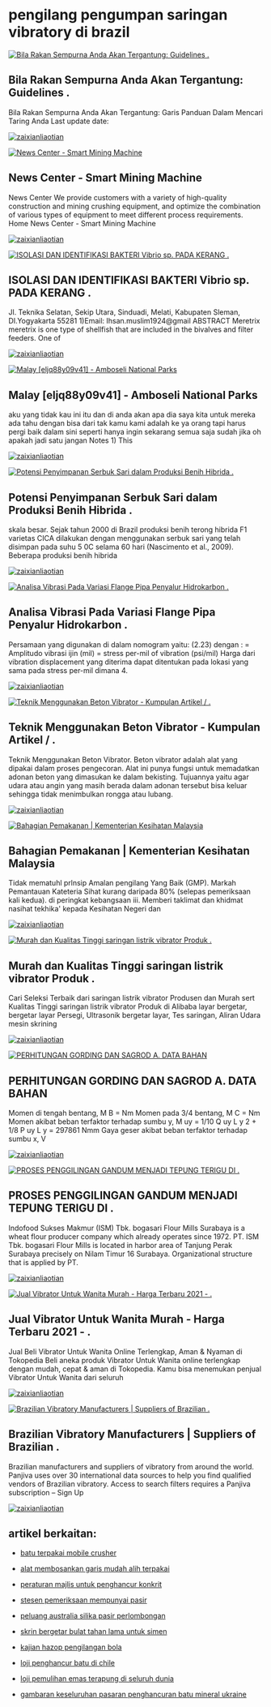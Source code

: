 # pengilang pengumpan saringan vibratory di brazil
<a href="https://mnn.zoosnet.net/LR/Chatpre.aspx?id=MNN94995150&p=https://topgrinding.com/" target="_blank">![Bila Rakan Sempurna Anda Akan Tergantung: Guidelines .](https://github.com/technlg/images/blob/main/9.jpg)</a>
## Bila Rakan Sempurna Anda Akan Tergantung: Guidelines .
Bila Rakan Sempurna Anda Akan Tergantung: Garis Panduan Dalam Mencari Taring Anda Last update date: 
<a href="https://mnn.zoosnet.net/LR/Chatpre.aspx?id=MNN94995150&p=https://topgrinding.com/" target="_blank"><img src="https://github.com/technlg/images/raw/main/chat11.jpg" alt="zaixianliaotian"/></a><a href="//whatsapp.shibangsoft.com/WhatsApp.php" ><img src="https://github.com/technlg/images/raw/main/chat11.png" alt=""></a>
<a href="https://mnn.zoosnet.net/LR/Chatpre.aspx?id=MNN94995150&p=https://topgrinding.com/" target="_blank">![News Center - Smart Mining Machine](https://github.com/technlg/images/blob/main/26.jpg)</a>
## News Center - Smart Mining Machine
News Center We provide customers with a variety of high-quality construction and mining crushing equipment, and optimize the combination of various types of equipment to meet different process requirements. Home News Center - Smart Mining Machine
<a href="https://mnn.zoosnet.net/LR/Chatpre.aspx?id=MNN94995150&p=https://topgrinding.com/" target="_blank"><img src="https://github.com/technlg/images/raw/main/chat11.jpg" alt="zaixianliaotian"/></a><a href="//whatsapp.shibangsoft.com/WhatsApp.php" ><img src="https://github.com/technlg/images/raw/main/chat11.png" alt=""></a>
<a href="https://mnn.zoosnet.net/LR/Chatpre.aspx?id=MNN94995150&p=https://topgrinding.com/" target="_blank">![ISOLASI DAN IDENTIFIKASI BAKTERI Vibrio sp. PADA KERANG .](https://github.com/technlg/images/blob/main/12.jpg)</a>
## ISOLASI DAN IDENTIFIKASI BAKTERI Vibrio sp. PADA KERANG .
Jl. Teknika Selatan, Sekip Utara, Sinduadi, Melati, Kabupaten Sleman, DI.Yogyakarta 55281 1)Email: Ihsan.muslim1924@gmail ABSTRACT Meretrix meretrix is one type of shellfish that are included in the bivalves and filter feeders. One of
<a href="https://mnn.zoosnet.net/LR/Chatpre.aspx?id=MNN94995150&p=https://topgrinding.com/" target="_blank"><img src="https://github.com/technlg/images/raw/main/chat11.jpg" alt="zaixianliaotian"/></a><a href="//whatsapp.shibangsoft.com/WhatsApp.php" ><img src="https://github.com/technlg/images/raw/main/chat11.png" alt=""></a>
<a href="https://mnn.zoosnet.net/LR/Chatpre.aspx?id=MNN94995150&p=https://topgrinding.com/" target="_blank">![Malay [eljq88y09v41] - Amboseli National Parks](https://github.com/technlg/images/blob/main/44.jpg)</a>
## Malay [eljq88y09v41] - Amboseli National Parks
aku yang tidak kau ini itu dan di anda akan apa dia saya kita untuk mereka ada tahu dengan bisa dari tak kamu kami adalah ke ya orang tapi harus pergi baik dalam sini seperti hanya ingin sekarang semua saja sudah jika oh apakah jadi satu jangan Notes 1) This 
<a href="https://mnn.zoosnet.net/LR/Chatpre.aspx?id=MNN94995150&p=https://topgrinding.com/" target="_blank"><img src="https://github.com/technlg/images/raw/main/chat11.jpg" alt="zaixianliaotian"/></a><a href="//whatsapp.shibangsoft.com/WhatsApp.php" ><img src="https://github.com/technlg/images/raw/main/chat11.png" alt=""></a>
<a href="https://mnn.zoosnet.net/LR/Chatpre.aspx?id=MNN94995150&p=https://topgrinding.com/" target="_blank">![Potensi Penyimpanan Serbuk Sari dalam Produksi Benih Hibrida .](https://github.com/technlg/images/blob/main/51.jpg)</a>
## Potensi Penyimpanan Serbuk Sari dalam Produksi Benih Hibrida .
skala besar. Sejak tahun 2000 di Brazil produksi benih terong hibrida F1 varietas CICA dilakukan dengan menggunakan serbuk sari yang telah disimpan pada suhu 5 0C selama 60 hari (Nascimento et al., 2009). Beberapa produksi benih hibrida
<a href="https://mnn.zoosnet.net/LR/Chatpre.aspx?id=MNN94995150&p=https://topgrinding.com/" target="_blank"><img src="https://github.com/technlg/images/raw/main/chat11.jpg" alt="zaixianliaotian"/></a><a href="//whatsapp.shibangsoft.com/WhatsApp.php" ><img src="https://github.com/technlg/images/raw/main/chat11.png" alt=""></a>
<a href="https://mnn.zoosnet.net/LR/Chatpre.aspx?id=MNN94995150&p=https://topgrinding.com/" target="_blank">![Analisa Vibrasi Pada Variasi Flange Pipa Penyalur Hidrokarbon .](https://github.com/technlg/images/blob/main/66.jpg)</a>
## Analisa Vibrasi Pada Variasi Flange Pipa Penyalur Hidrokarbon .
Persamaan yang digunakan di dalam nomogram yaitu: (2.23) dengan : = Amplitudo vibrasi ijin (mil) = stress per-mil of vibration (psi/mil) Harga dari vibration displacement yang diterima dapat ditentukan pada lokasi yang sama pada stress per-mil dimana 4.
<a href="https://mnn.zoosnet.net/LR/Chatpre.aspx?id=MNN94995150&p=https://topgrinding.com/" target="_blank"><img src="https://github.com/technlg/images/raw/main/chat11.jpg" alt="zaixianliaotian"/></a><a href="//whatsapp.shibangsoft.com/WhatsApp.php" ><img src="https://github.com/technlg/images/raw/main/chat11.png" alt=""></a>
<a href="https://mnn.zoosnet.net/LR/Chatpre.aspx?id=MNN94995150&p=https://topgrinding.com/" target="_blank">![Teknik Menggunakan Beton Vibrator - Kumpulan Artikel / .](https://github.com/technlg/images/blob/main/23.jpg)</a>
## Teknik Menggunakan Beton Vibrator - Kumpulan Artikel / .
Teknik Menggunakan Beton Vibrator. Beton vibrator adalah alat yang dipakai dalam proses pengecoran. Alat ini punya fungsi untuk memadatkan adonan beton yang dimasukan ke dalam bekisting. Tujuannya yaitu agar udara atau angin yang masih berada dalam adonan tersebut bisa keluar sehingga tidak menimbulkan rongga atau lubang.
<a href="https://mnn.zoosnet.net/LR/Chatpre.aspx?id=MNN94995150&p=https://topgrinding.com/" target="_blank"><img src="https://github.com/technlg/images/raw/main/chat11.jpg" alt="zaixianliaotian"/></a><a href="//whatsapp.shibangsoft.com/WhatsApp.php" ><img src="https://github.com/technlg/images/raw/main/chat11.png" alt=""></a>
<a href="https://mnn.zoosnet.net/LR/Chatpre.aspx?id=MNN94995150&p=https://topgrinding.com/" target="_blank">![Bahagian Pemakanan | Kementerian Kesihatan Malaysia](https://github.com/technlg/images/blob/main/63.jpg)</a>
## Bahagian Pemakanan | Kementerian Kesihatan Malaysia
Tidak mematuhl prlnsip Amalan pengilang Yang Baik (GMP). Markah Pemantauan Kateteria Sihat kurang daripada 80% (selepas pemeriksaan kali kedua). di peringkat kebangsaan iii. Memberi taklimat dan khidmat nasihat tekhika' kepada Kesihatan Negeri dan
<a href="https://mnn.zoosnet.net/LR/Chatpre.aspx?id=MNN94995150&p=https://topgrinding.com/" target="_blank"><img src="https://github.com/technlg/images/raw/main/chat11.jpg" alt="zaixianliaotian"/></a><a href="//whatsapp.shibangsoft.com/WhatsApp.php" ><img src="https://github.com/technlg/images/raw/main/chat11.png" alt=""></a>
<a href="https://mnn.zoosnet.net/LR/Chatpre.aspx?id=MNN94995150&p=https://topgrinding.com/" target="_blank">![Murah dan Kualitas Tinggi saringan listrik vibrator Produk .](https://github.com/technlg/images/blob/main/33.jpg)</a>
## Murah dan Kualitas Tinggi saringan listrik vibrator Produk .
Cari Seleksi Terbaik dari saringan listrik vibrator Produsen dan Murah sert Kualitas Tinggi saringan listrik vibrator Produk di Alibaba layar bergetar, bergetar layar Persegi, Ultrasonik bergetar layar, Tes saringan, Aliran Udara mesin skrining
<a href="https://mnn.zoosnet.net/LR/Chatpre.aspx?id=MNN94995150&p=https://topgrinding.com/" target="_blank"><img src="https://github.com/technlg/images/raw/main/chat11.jpg" alt="zaixianliaotian"/></a><a href="//whatsapp.shibangsoft.com/WhatsApp.php" ><img src="https://github.com/technlg/images/raw/main/chat11.png" alt=""></a>
<a href="https://mnn.zoosnet.net/LR/Chatpre.aspx?id=MNN94995150&p=https://topgrinding.com/" target="_blank">![PERHITUNGAN GORDING DAN SAGROD A. DATA BAHAN](https://github.com/technlg/images/blob/main/14.jpg)</a>
## PERHITUNGAN GORDING DAN SAGROD A. DATA BAHAN
Momen di tengah bentang, M B = Nm Momen pada 3/4 bentang, M C = Nm Momen akibat beban terfaktor terhadap sumbu y, M uy = 1/10  Q uy  L y 2 + 1/8  P uy  L y = 297861 Nmm Gaya geser akibat beban terfaktor terhadap sumbu x, V
<a href="https://mnn.zoosnet.net/LR/Chatpre.aspx?id=MNN94995150&p=https://topgrinding.com/" target="_blank"><img src="https://github.com/technlg/images/raw/main/chat11.jpg" alt="zaixianliaotian"/></a><a href="//whatsapp.shibangsoft.com/WhatsApp.php" ><img src="https://github.com/technlg/images/raw/main/chat11.png" alt=""></a>
<a href="https://mnn.zoosnet.net/LR/Chatpre.aspx?id=MNN94995150&p=https://topgrinding.com/" target="_blank">![PROSES PENGGILINGAN GANDUM MENJADI TEPUNG TERIGU DI .](https://github.com/technlg/images/blob/main/51.jpg)</a>
## PROSES PENGGILINGAN GANDUM MENJADI TEPUNG TERIGU DI .
Indofood Sukses Makmur (ISM) Tbk. bogasari Flour Mills Surabaya is a wheat flour producer company which already operates since 1972. PT. ISM Tbk. bogasari Flour Mills is located in harbor area of Tanjung Perak Surabaya precisely on Nilam Timur 16 Surabaya. Organizational structure that is applied by PT.
<a href="https://mnn.zoosnet.net/LR/Chatpre.aspx?id=MNN94995150&p=https://topgrinding.com/" target="_blank"><img src="https://github.com/technlg/images/raw/main/chat11.jpg" alt="zaixianliaotian"/></a><a href="//whatsapp.shibangsoft.com/WhatsApp.php" ><img src="https://github.com/technlg/images/raw/main/chat11.png" alt=""></a>
<a href="https://mnn.zoosnet.net/LR/Chatpre.aspx?id=MNN94995150&p=https://topgrinding.com/" target="_blank">![Jual Vibrator Untuk Wanita Murah - Harga Terbaru 2021 - .](https://github.com/technlg/images/blob/main/49.jpg)</a>
## Jual Vibrator Untuk Wanita Murah - Harga Terbaru 2021 - .
Jual Beli Vibrator Untuk Wanita Online Terlengkap, Aman & Nyaman di Tokopedia Beli aneka produk Vibrator Untuk Wanita online terlengkap dengan mudah, cepat & aman di Tokopedia. Kamu bisa menemukan penjual Vibrator Untuk Wanita dari seluruh
<a href="https://mnn.zoosnet.net/LR/Chatpre.aspx?id=MNN94995150&p=https://topgrinding.com/" target="_blank"><img src="https://github.com/technlg/images/raw/main/chat11.jpg" alt="zaixianliaotian"/></a><a href="//whatsapp.shibangsoft.com/WhatsApp.php" ><img src="https://github.com/technlg/images/raw/main/chat11.png" alt=""></a>
<a href="https://mnn.zoosnet.net/LR/Chatpre.aspx?id=MNN94995150&p=https://topgrinding.com/" target="_blank">![Brazilian Vibratory Manufacturers | Suppliers of Brazilian .](https://github.com/technlg/images/blob/main/61.jpg)</a>
## Brazilian Vibratory Manufacturers | Suppliers of Brazilian .
Brazilian manufacturers and suppliers of vibratory from around the world. Panjiva uses over 30 international data sources to help you find qualified vendors of Brazilian vibratory. Access to search filters requires a Panjiva subscription – Sign Up
<a href="https://mnn.zoosnet.net/LR/Chatpre.aspx?id=MNN94995150&p=https://topgrinding.com/" target="_blank"><img src="https://github.com/technlg/images/raw/main/chat11.jpg" alt="zaixianliaotian"/></a><a href="//whatsapp.shibangsoft.com/WhatsApp.php" ><img src="https://github.com/technlg/images/raw/main/chat11.png" alt=""></a>
## artikel berkaitan:
* [batu terpakai mobile crusher](batu%20terpakai%20mobile%20crusher.md)
* [alat membosankan garis mudah alih terpakai](alat%20membosankan%20garis%20mudah%20alih%20terpakai.md)
* [peraturan majlis untuk penghancur konkrit](peraturan%20majlis%20untuk%20penghancur%20konkrit.md)
* [stesen pemeriksaan mempunyai pasir](stesen%20pemeriksaan%20mempunyai%20pasir.md)
* [peluang australia silika pasir perlombongan](peluang%20australia%20silika%20pasir%20perlombongan.md)
* [skrin bergetar bulat tahan lama untuk simen](skrin%20bergetar%20bulat%20tahan%20lama%20untuk%20simen.md)
* [kajian hazop pengilangan bola](kajian%20hazop%20pengilangan%20bola.md)
* [loji penghancur batu di chile](loji%20penghancur%20batu%20di%20chile.md)
* [loji pemulihan emas terapung di seluruh dunia](loji%20pemulihan%20emas%20terapung%20di%20seluruh%20dunia.md)
* [gambaran keseluruhan pasaran penghancuran batu mineral ukraine](gambaran%20keseluruhan%20pasaran%20penghancuran%20batu%20mineral%20ukraine.md)
